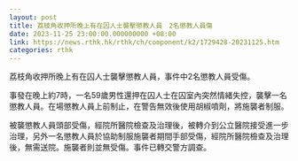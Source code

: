 ```yaml
---
layout: post
title: 荔枝角收押所晚上有在囚人士襲擊懲教人員　2名懲教人員傷
date: 2023-11-25 23:00:00.000000000 +08:00
link: https://news.rthk.hk/rthk/ch/component/k2/1729428-20231125.htm
categories: rthk
---
```


荔枝角收押所晚上有在囚人士襲擊懲教人員，事件中2名懲教人員受傷。

事發在晚上約7時，一名59歲男性還押在囚人士在囚室內突然情緒失控，襲擊一名懲教人員。在場懲教人員上前制止，在警告無效後使用胡椒噴劑，將施襲者制服。

被襲懲教人員頭部受傷，經院所醫院檢查及治理後，被轉介到公立醫院接受進一步治理，另外一名懲教人員於協助制服施襲者期間手部受傷，經院所醫院檢查及治理後，無需送院。施襲者則並無受傷。事件已轉交警方調查。
